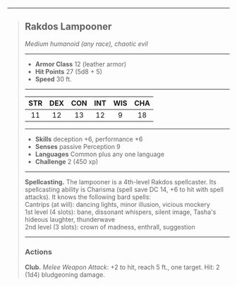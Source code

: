 ***
> ## Rakdos Lampooner
> *Medium humanoid (any race), chaotic evil*
> 
> ***
> 
> - **Armor Class** 12 (leather armor)
> - **Hit Points** 27 (5d8 + 5)
> - **Speed** 30 ft.
> 
> ***
> 
> |STR|DEX|CON|INT|WIS|CHA|
> |:---:|:---:|:---:|:---:|:---:|:---:|
> |11|12|13|12|9|18|
> 
> ***
> 
> - **Skills** deception +6, performance +6
> - **Senses** passive Perception 9
> - **Languages** Common plus any one language
> - **Challenge** 2 (450 xp)
> 
> ***
> 
> **Spellcasting.** The lampooner is a 4th-level Rakdos spellcaster. Its spellcasting ability is Charisma (spell save DC 14, +6 to hit with spell attacks). It knows the following bard spells:  
> Cantrips (at will): dancing lights, minor illusion, vicious mockery  
> 1st level (4 slots): bane, dissonant whispers, silent image, Tasha's hideous laughter, thunderwave  
> 2nd level (3 slots): crown of madness, enthrall, suggestion
> 
> ***
> 
> ### Actions
> **Club.** *Melee Weapon Attack:* +2 to hit, reach 5 ft., one target. Hit: 2 (1d4) bludgeoning damage.